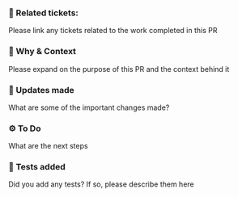 ### 🎫 Related tickets:
Please link any tickets related to the work completed in this PR

### 💭 Why & Context
Please expand on the purpose of this PR and the context behind it

### 🚀 Updates made
What are some of the important changes made?

### ⚙️ To Do
What are the next steps

### 💎 Tests added
Did you add any tests? If so, please describe them here
